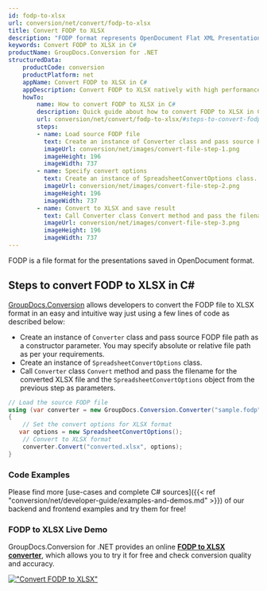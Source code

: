 ```yaml
---
id: fodp-to-xlsx
url: conversion/net/convert/fodp-to-xlsx
title: Convert FODP to XLSX
description: "FODP format represents OpenDocument Flat XML Presentation with .fodp extension. Learn how to convert FODP to XLSX file programmatically in C# language using GroupDocs.Conversion for .NET library."
keywords: Convert FODP to XLSX in C#
productName: GroupDocs.Conversion for .NET
structuredData:
    productCode: conversion
    productPlatform: net
    appName: Convert FODP to XLSX in C#
    appDescription: Convert FODP to XLSX natively with high performance using C# language and server side GroupDocs.Conversion for .NET APIs, without the use of any software like Microsoft or Open Office.
    howTo:
        name: How to convert FODP to XLSX in C# 
        description: Quick guide about how to convert FODP to XLSX in C# with high performance and accuracy.
        url: conversion/net/convert/fodp-to-xlsx/#steps-to-convert-fodp-to-xlsx-in-c
        steps:
        - name: Load source FODP file 
          text: Create an instance of Converter class and pass source FODP file path as a constructor parameter. You may specify absolute or relative file path as per your requirements. 
          imageUrl: conversion/net/images/convert-file-step-1.png
          imageHeight: 196
          imageWidth: 737
        - name: Specify convert options 
          text: Create an instance of SpreadsheetConvertOptions class.
          imageUrl: conversion/net/images/convert-file-step-2.png
          imageHeight: 196
          imageWidth: 737
        - name: Convert to XLSX and save result 
          text: Call Converter class Convert method and pass the filename for the converted HTML file and the SpreadsheetConvertOptions object from the previous step as parameters.
          imageUrl: conversion/net/images/convert-file-step-3.png
          imageHeight: 196
          imageWidth: 737
---
```


FODP is a file format for the presentations saved in OpenDocument format.

## Steps to convert FODP to XLSX in C#

[GroupDocs.Conversion](https://products.groupdocs.com/conversion/net) allows developers to convert the FODP file to XLSX format in an easy and intuitive way just using a few lines of code as described below:

* Create an instance of `Converter` class and pass source FODP file path as a constructor parameter. You may specify absolute or relative file path as per your requirements. 
* Create an instance of `SpreadsheetConvertOptions` class.
* Call `Converter` class `Convert` method and pass the filename for the converted XLSX file and the `SpreadsheetConvertOptions` object from the previous step as parameters.

```csharp
// Load the source FODP file
using (var converter = new GroupDocs.Conversion.Converter("sample.fodp"))
{
    // Set the convert options for XLSX format
   var options = new SpreadsheetConvertOptions();
    // Convert to XLSX format
    converter.Convert("converted.xlsx", options);
}
```

### Code Examples

Please find more [use-cases and complete C# sources]({{< ref "conversion/net/developer-guide/examples-and-demos.md" >}}) of our backend and frontend examples and try them for free!

### FODP to XLSX Live Demo

GroupDocs.Conversion for .NET provides an online [**FODP to XLSX converter**](https://products.groupdocs.app/conversion/fodp-to-xlsx), which allows you to try it for free and check conversion quality and accuracy.

[!["Convert FODP to XLSX"](conversion/net/images/convert-to-xlsx/convert-fodp-to-xlsx.png)](https://products.groupdocs.app/conversion/fodp-to-xlsx)
